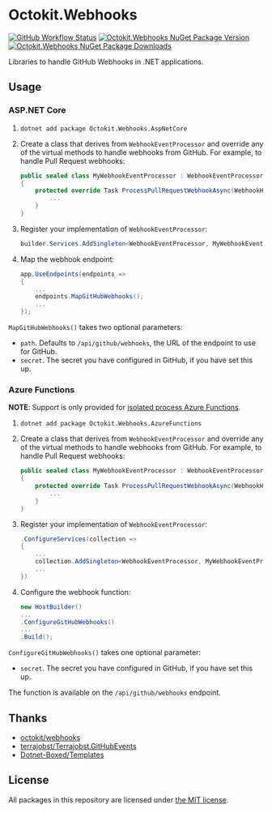 # Octokit.Webhooks

[![GitHub Workflow Status](https://img.shields.io/github/actions/workflow/status/octokit/webhooks.net/build.yml?branch=main&style=for-the-badge)](https://github.com/octokit/webhooks.net/actions/workflows/build.yml?query=branch%3Amain)
[![Octokit.Webhooks NuGet Package Version](https://img.shields.io/nuget/v/Octokit.Webhooks?style=for-the-badge)](https://www.nuget.org/packages/Octokit.Webhooks/)
[![Octokit.Webhooks NuGet Package Downloads](https://img.shields.io/nuget/dt/Octokit.Webhooks?style=for-the-badge)](https://www.nuget.org/packages/Octokit.Webhooks/)

Libraries to handle GitHub Webhooks in .NET applications.

## Usage

### ASP.NET Core

1. `dotnet add package Octokit.Webhooks.AspNetCore`
2. Create a class that derives from `WebhookEventProcessor` and override any of the virtual methods to handle webhooks from GitHub. For example, to handle Pull Request webhooks:

    ```C#
    public sealed class MyWebhookEventProcessor : WebhookEventProcessor
    {
        protected override Task ProcessPullRequestWebhookAsync(WebhookHeaders headers, PullRequestEvent pullRequestEvent, PullRequestAction action) {
            ...
        }
    }
    ```

3. Register your implementation of `WebhookEventProcessor`:

    ```C#
    builder.Services.AddSingleton<WebhookEventProcessor, MyWebhookEventProcessor>();
    ```

4. Map the webhook endpoint:

    ```C#
    app.UseEndpoints(endpoints =>
    {
        ...
        endpoints.MapGitHubWebhooks();
        ...
    });
    ```

`MapGitHubWebhooks()` takes two optional parameters:

* `path`. Defaults to `/api/github/webhooks`, the URL of the endpoint to use for GitHub.
* `secret`. The secret you have configured in GitHub, if you have set this up.

### Azure Functions

**NOTE**: Support is only provided for [isolated process Azure Functions](https://learn.microsoft.com/en-us/azure/azure-functions/dotnet-isolated-process-guide).

1. `dotnet add package Octokit.Webhooks.AzureFunctions`
2. Create a class that derives from `WebhookEventProcessor` and override any of the virtual methods to handle webhooks from GitHub. For example, to handle Pull Request webhooks:

    ```C#
    public sealed class MyWebhookEventProcessor : WebhookEventProcessor
    {
        protected override Task ProcessPullRequestWebhookAsync(WebhookHeaders headers, PullRequestEvent pullRequestEvent, PullRequestAction action) {
            ...
        }
    }
    ```

3. Register your implementation of `WebhookEventProcessor`:

    ```C#
    .ConfigureServices(collection =>
    {
        ...
        collection.AddSingleton<WebhookEventProcessor, MyWebhookEventProcessor>();
        ...
    })
    ```

4. Configure the webhook function:

    ```C#
    new HostBuilder()
    ...
    .ConfigureGitHubWebhooks()
    ...
    .Build();
    ```

`ConfigureGitHubWebhooks()` takes one optional parameter:

* `secret`. The secret you have configured in GitHub, if you have set this up.

The function is available on the `/api/github/webhooks` endpoint.

## Thanks

- [octokit/webhooks](https://github.com/octokit/webhooks)
- [terrajobst/Terrajobst.GitHubEvents](https://github.com/terrajobst/Terrajobst.GitHubEvents)
- [Dotnet-Boxed/Templates](https://github.com/Dotnet-Boxed/Templates)

## License

All packages in this repository are licensed under [the MIT license](https://opensource.org/licenses/MIT).
